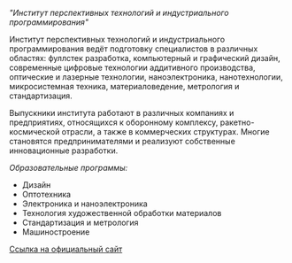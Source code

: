 *"Институт перспективных технологий и индустриального программирования"*

Институт перспективных технологий и индустриального программирования ведёт подготовку специалистов в различных областях: фуллстек разработка, компьютерный
и графический дизайн, современные цифровые технологии аддитивного производства, оптические и лазерные технологии, наноэлектроника, нанотехнологии,
микросистемная техника, материаловедение, метрология и стандартизация.

Выпускники института работают в различных компаниях и предприятиях, относящихся к оборонному комплексу, ракетно-космической отрасли, а также в коммерческих
структурах. Многие становятся предпринимателями и реализуют собственные инновационные разработки.

*Образовательные программы:*

- Дизайн
- Оптотехника
- Электроника и наноэлектроника
- Технология художественной обработки материалов
- Стандартизация и метрология
- Машиностроение

[Ссылка на официальный сайт](https://www.mirea.ru/education/the-institutes-and-faculties/institut-perspektivnykh-tekhnologiy-i-industrialnogo-programmirovaniya/about-the-institute/)